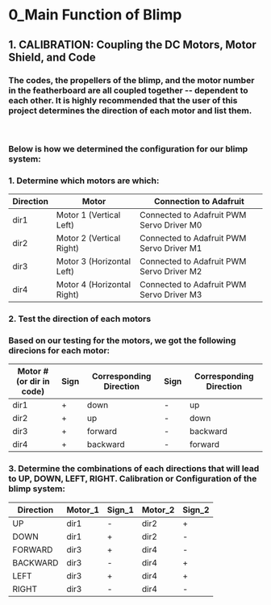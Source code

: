 # 0_Main Function of Blimp

## 1. CALIBRATION: Coupling the DC Motors, Motor Shield, and Code
### The codes, the propellers of the blimp, and the motor number in the featherboard are all coupled together -- dependent to each other. It is highly recommended that the user of this project determines the direction of each motor and list them.

<br>

### Below is how we determined the configuration for our blimp system:
### 1. Determine which motors are which:


| Direction |Motor    | Connection to Adafruit |
|------|----------------------------|-------------------------------------------|
| dir1 | Motor 1 (Vertical Left)    | Connected to Adafruit PWM Servo Driver M0 |
| dir2 | Motor 2 (Vertical Right)   | Connected to Adafruit PWM Servo Driver M1 |
| dir3 | Motor 3 (Horizontal Left)  | Connected to Adafruit PWM Servo Driver M2 |
| dir4 | Motor 4 (Horizontal Right) | Connected to Adafruit PWM Servo Driver M3 |

### 2. Test the direction of each motors 
### Based on our testing for the motors, we got the following direcions for each motor:

| Motor # (or dir in code) | Sign | Corresponding Direction | Sign | Corresponding Direction |
|--------------------------|------|-------------------------|------|-------------------------|
| dir1                     | +    | down                    | -    | up                      |
| dir2                     | +    | up                      | -    | down                    |
| dir3                     | +    | forward                 | -    | backward                |
| dir4                     | +    | backward                | -    | forward                 |


### 3. Determine the combinations of each directions that will lead to UP, DOWN, LEFT, RIGHT. Calibration or Configuration of the blimp system:
| Direction | Motor_1 | Sign_1 | Motor_2 | Sign_2 |
|-----------|---------|--------|---------|--------|
| UP        | dir1    | -      | dir2    | +      |
| DOWN      | dir1    | +      | dir2    | -      |
| FORWARD   | dir3    | +      | dir4    | -      |
| BACKWARD  | dir3    | -      | dir4    | +      |
| LEFT      | dir3    | +      | dir4    | +      |
| RIGHT     | dir3    | -      | dir4    | -      |

